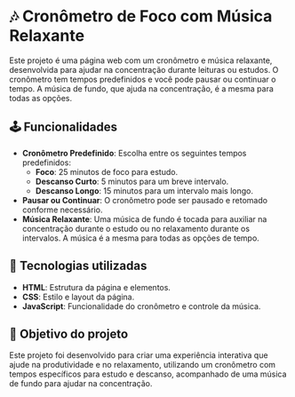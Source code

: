 # 🎶 Cronômetro de Foco com Música Relaxante

Este projeto é uma página web com um cronômetro e música relaxante, desenvolvida para ajudar na concentração durante leituras ou estudos. O cronômetro tem tempos predefinidos e você pode pausar ou continuar o tempo. A música de fundo, que ajuda na concentração, é a mesma para todas as opções.

## 🕹️ Funcionalidades
- **Cronômetro Predefinido**: Escolha entre os seguintes tempos predefinidos:
  - **Foco**: 25 minutos de foco para estudo.
  - **Descanso Curto**: 5 minutos para um breve intervalo.
  - **Descanso Longo**: 15 minutos para um intervalo mais longo.
- **Pausar ou Continuar**: O cronômetro pode ser pausado e retomado conforme necessário.
- **Música Relaxante**: Uma música de fundo é tocada para auxiliar na concentração durante o estudo ou no relaxamento durante os intervalos. A música é a mesma para todas as opções de tempo.

## 🚀 Tecnologias utilizadas
- **HTML**: Estrutura da página e elementos.
- **CSS**: Estilo e layout da página.
- **JavaScript**: Funcionalidade do cronômetro e controle da música.

## 🎯 Objetivo do projeto
Este projeto foi desenvolvido para criar uma experiência interativa que ajude na produtividade e no relaxamento, utilizando um cronômetro com tempos específicos para estudo e descanso, acompanhado de uma música de fundo para ajudar na concentração.
